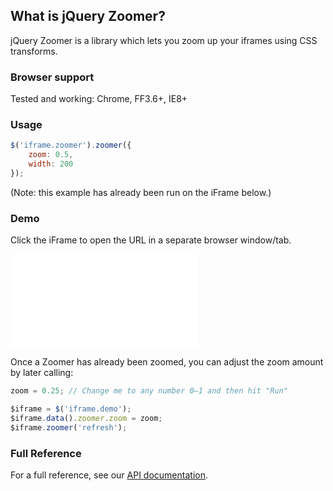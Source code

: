 ## What is jQuery Zoomer?

jQuery Zoomer is a library which lets you zoom up your iframes using CSS transforms.

### Browser support

Tested and working: Chrome, FF3.6+, IE8+

### Usage

````javascript
$('iframe.zoomer').zoomer({
    zoom: 0.5,
    width: 200
});
````
(Note: this example has already been run on the iFrame below.)

### Demo

<div>
<p>Click the iFrame to open the URL in a separate browser window/tab.</p>
<style>
iframe {
border: 0px;
}
.zoomer-wrapper {
border: 1px solid #aaa;
}
</style>
<iframe class="demo" src="docs/iframe.html"></iframe>
<script src="http://github.hubspot.com/jquery-zoomer/jquery.zoomer.js"></script>
<script src="http://github.hubspot.com/jquery-zoomer/docs/demo.js"></script>
</div>

Once a Zoomer has already been zoomed, you can adjust the zoom amount by later calling:

```javascript
zoom = 0.25; // Change me to any number 0–1 and then hit "Run"

$iframe = $('iframe.demo');
$iframe.data().zoomer.zoom = zoom;
$iframe.zoomer('refresh');
```

### Full Reference

For a full reference, see our [API documentation](http://github.hubspot.com/jquery-zoomer/api/options).